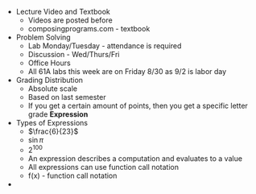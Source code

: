 - Lecture Video and Textbook
	- Videos are posted before
	- composingprograms.com - textbook
- Problem Solving
	- Lab Monday/Tuesday - attendance is required
	- Discussion - Wed/Thurs/Fri
	- Office Hours
	- All 61A labs this week are on Friday 8/30 as 9/2 is labor day
- Grading Distribution
	- Absolute scale
	- Based on last semester
	- If you get a certain amount of points, then you get a specific letter grade
**Expression**
- Types of Expressions
	- $\frac{6}{23}$
	- $\sin\pi$
	- $2^{100}$
	- An expression describes a computation and evaluates to a value
	- All expressions can use function call notation
	- f(x) - function call notation
- 